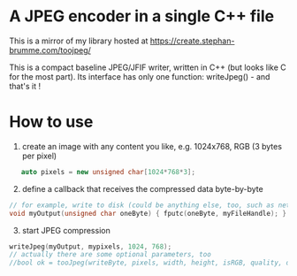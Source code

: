 # A JPEG encoder in a single C++ file

This is a mirror of my library hosted at https://create.stephan-brumme.com/toojpeg/

This is a compact baseline JPEG/JFIF writer, written in C++ (but looks like C for the most part).
Its interface has only one function: writeJpeg() - and that's it !

# How to use

1. create an image with any content you like, e.g. 1024x768, RGB (3 bytes per pixel)

```cpp
   auto pixels = new unsigned char[1024*768*3];
```

2. define a callback that receives the compressed data byte-by-byte 

```cpp
// for example, write to disk (could be anything else, too, such as network transfer, in-memory storage, etc.)
void myOutput(unsigned char oneByte) { fputc(oneByte, myFileHandle); }
```

3. start JPEG compression

```cpp
writeJpeg(myOutput, mypixels, 1024, 768);
// actually there are some optional parameters, too
//bool ok = tooJpeg(writeByte, pixels, width, height, isRGB, quality, downSample, comment);
```
